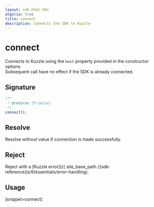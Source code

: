 ```yaml
---
layout: sdk.html.hbs
algolia: true
title: connect
description: Connects the SDK to Kuzzle
---
```


# connect

Connects to Kuzzle using the `host` property provided in the constructor options.  
Subsequent call have no effect if the SDK is already connected.

## Signature

```javascript
/**
 * @returns {Promise}
 */
connect();
```

## Resolve

Resolve without value if connection is made successfully.

## Reject

Reject with a [Kuzzle error]({{ site_base_path }}sdk-reference/js/6/essentials/error-handling).

## Usage

[snippet=connect]
